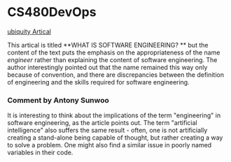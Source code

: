 # CS480DevOps

[ubiquity Artical](https://ubiquity.acm.org/article.cfm?id=763745)
  
This artical is titled **WHAT IS SOFTWARE ENGINEERING? ** but the content of the text puts the emphasis on the appropriateness of the name *engineer* rather than explaining the content of software engineering. The author interestingly pointed out that the name remained this way only because of convention, and there are discrepancies between the definition of engineering and the skills required for software engineering.

### Comment by Antony Sunwoo

It is interesting to think about the implications of the term "engineering" in software engineering, as the article points out. The term "artificial intelligence" also suffers the same result - often, one is not artificially creating a stand-alone being capable of thought, but rather creating a way to solve a problem. One might also find a similar issue in poorly named variables in their code. 

